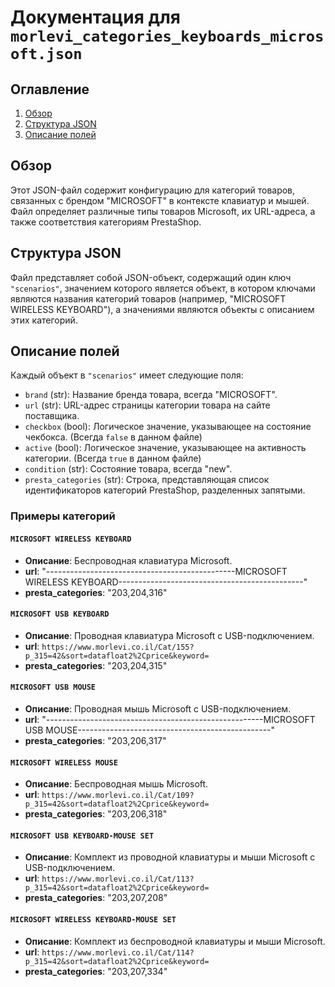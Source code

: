 # Документация для `morlevi_categories_keyboards_microsoft.json`

## Оглавление
1. [Обзор](#обзор)
2. [Структура JSON](#структура-json)
3. [Описание полей](#описание-полей)

## Обзор

Этот JSON-файл содержит конфигурацию для категорий товаров, связанных с брендом "MICROSOFT" в контексте клавиатур и мышей. Файл определяет различные типы товаров Microsoft, их URL-адреса, а также соответствия категориям PrestaShop.

## Структура JSON

Файл представляет собой JSON-объект, содержащий один ключ `"scenarios"`, значением которого является объект, в котором ключами являются названия категорий товаров (например, "MICROSOFT WIRELESS KEYBOARD"), а значениями являются объекты с описанием этих категорий.

## Описание полей

Каждый объект в `"scenarios"` имеет следующие поля:

- `brand` (str): Название бренда товара, всегда "MICROSOFT".
- `url` (str): URL-адрес страницы категории товара на сайте поставщика.
- `checkbox` (bool): Логическое значение, указывающее на состояние чекбокса. (Всегда `false` в данном файле)
- `active` (bool): Логическое значение, указывающее на активность категории. (Всегда `true` в данном файле)
- `condition` (str): Состояние товара, всегда "new".
- `presta_categories` (str): Строка, представляющая список идентификаторов категорий PrestaShop, разделенных запятыми.

### Примеры категорий

#### `MICROSOFT WIRELESS KEYBOARD`
- **Описание**: Беспроводная клавиатура Microsoft.
- **url**:  "-----------------------------------------------MICROSOFT WIRELESS KEYBOARD----------------------------------------------"
- **presta_categories**: "203,204,316"

#### `MICROSOFT USB KEYBOARD`
- **Описание**: Проводная клавиатура Microsoft с USB-подключением.
- **url**: `https://www.morlevi.co.il/Cat/155?p_315=42&sort=datafloat2%2Cprice&keyword=`
- **presta_categories**: "203,204,315"

#### `MICROSOFT USB MOUSE`
- **Описание**: Проводная мышь Microsoft с USB-подключением.
- **url**:  "------------------------------------------------------MICROSOFT USB MOUSE------------------------------------------------"
- **presta_categories**: "203,206,317"

#### `MICROSOFT WIRELESS MOUSE`
- **Описание**: Беспроводная мышь Microsoft.
- **url**: `https://www.morlevi.co.il/Cat/109?p_315=42&sort=datafloat2%2Cprice&keyword=`
- **presta_categories**: "203,206,318"

#### `MICROSOFT USB KEYBOARD-MOUSE SET`
- **Описание**: Комплект из проводной клавиатуры и мыши Microsoft с USB-подключением.
- **url**: `https://www.morlevi.co.il/Cat/113?p_315=42&sort=datafloat2%2Cprice&keyword=`
- **presta_categories**: "203,207,208"

#### `MICROSOFT WIRELESS KEYBOARD-MOUSE SET`
- **Описание**: Комплект из беспроводной клавиатуры и мыши Microsoft.
- **url**: `https://www.morlevi.co.il/Cat/114?p_315=42&sort=datafloat2%2Cprice&keyword=`
- **presta_categories**: "203,207,334"